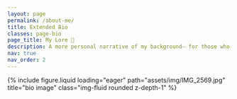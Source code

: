 ```yaml
---
layout: page
permalink: /about-me/
title: Extended Bio
classes: page-bio
page_title: My Lore 📜
description: A more personal narrative of my background— for those who enjoy origin stories 
nav: true
nav_order: 2
---
```


<div class="row">
    <div class="col-sm mt-3 mt-md-0">
        {% include figure.liquid loading="eager" path="assets/img/IMG_2569.jpg" title="bio image" class="img-fluid rounded z-depth-1" %}
    </div>
</div>

  

 
